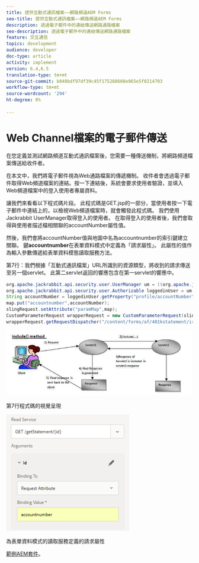 ```yaml
---
title: 提供互動式通訊檔案——網路頻道AEM Forms
seo-title: 提供互動式通訊檔案——網路頻道AEM Forms
description: 透過電子郵件中的連結傳送網路通路檔案
seo-description: 透過電子郵件中的連結傳送網路通路檔案
feature: 交互通信
topics: development
audience: developer
doc-type: article
activity: implement
version: 6.4,6.5
translation-type: tm+mt
source-git-commit: b040bdf97df39c45f175288608e965e5f0214703
workflow-type: tm+mt
source-wordcount: '294'
ht-degree: 0%

---
```



# Web Channel檔案的電子郵件傳送

在您定義並測試網路頻道互動式通訊檔案後，您需要一種傳送機制，將網路頻道檔案傳送給收件者。

在本文中，我們將電子郵件視為Web通路檔案的傳遞機制。 收件者會透過電子郵件取得Web頻道檔案的連結。按一下連結後，系統會要求使用者驗證，並填入Web頻道檔案中的登入使用者專屬資料。

讓我們來看看以下程式碼片段。 此程式碼是GET.jsp的一部分，當使用者按一下電子郵件中連結上的，以檢視Web頻道檔案時，就會觸發此程式碼。 我們使用Jackrabbit UserManager取得登入的使用者。 在取得登入的使用者後，我們會取得與使用者描述檔相關聯的accountNumber屬性值。

然後，我們會將accountNumber值與地圖中名為accountnumber的索引鍵建立關聯。 鍵&#x200B;**accountnumber**&#x200B;在表單資料模式中定義為「請求屬性」。 此屬性的值作為輸入參數傳遞給表單資料模態讀取服務方法。

第7行：我們根據「互動式通訊檔案」URL所識別的資源類型，將收到的請求傳送至另一個servlet。 此第二servlet返回的響應包含在第一servlet的響應中。

```java
org.apache.jackrabbit.api.security.user.UserManager um = ((org.apache.jackrabbit.api.JackrabbitSession) session).getUserManager();
org.apache.jackrabbit.api.security.user.Authorizable loggedinUser = um.getAuthorizable(session.getUserID());
String accountNumber = loggedinUser.getProperty("profile/accountNumber")[0].getString();
map.put("accountnumber",accountNumber);
slingRequest.setAttribute("paramMap",map);
CustomParameterRequest wrapperRequest = new CustomParameterRequest(slingRequest,"GET");
wrapperRequest.getRequestDispatcher("/content/forms/af/401kstatement/irastatement/channels/web.html").include(wrapperRequest, response);
```

![includemethod](assets/includemethod.jpg)

第7行程式碼的視覺呈現

![請求參數](assets/requestparameter.png)

為表單資料模式的讀取服務定義的請求屬性


[範例AEM套件](assets/webchanneldelivery.zip)。
